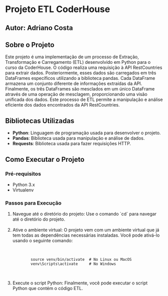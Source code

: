    <h1>Projeto ETL CoderHouse</h1>
    <h2>Autor: Adriano Costa</h2>
    <h2>Sobre o Projeto</h2>
    <p>Este projeto é uma implementação de um processo de Extração, Transformação e Carregamento (ETL) desenvolvido em Python para o curso da CoderHouse. O código realiza uma requisição à API RestCountries para extrair dados. Posteriormente, esses dados são carregados em três DataFrames específicos utilizando a biblioteca pandas. Cada DataFrame armazena um conjunto diferente de informações extraídas da API. Finalmente, os três DataFrames são mesclados em um único DataFrame através de uma operação de mesclagem, proporcionando uma visão unificada dos dados. Este processo de ETL permite a manipulação e análise eficiente dos dados encontrados da API RestCountries.</p>
    <h2>Bibliotecas Utilizadas</h2>
    <ul>
        <li><b>Python</b>: Linguagem de programação usada para desenvolver o projeto.</li>
        <li><b>Pandas</b>: Biblioteca usada para manipulação e análise de dados.</li>
        <li><b>Requests</b>: Biblioteca usada para fazer requisições HTTP.</li>
    </ul>
    <h2>Como Executar o Projeto</h2>
    <h3>Pré-requisitos</h3>
    <ul>
        <li>Python 3.x</li>
        <li>Virtualenv</li>
    </ul>
    <h3>Passos para Execução</h3>
    <ol>
        <li>Navegue até o diretório do projeto: Use o comando `cd` para navegar até o diretório do projeto.</li>
       <br>
        <li>Ative o ambiente virtual: O projeto vem com um ambiente virtual que já tem todas as dependências necessárias instaladas. Você pode ativá-lo usando o seguinte comando:</li>
       <br>
        <pre><code>
        source venv/bin/activate  # No Linux ou MacOS
        venv\Scripts\activate     # No Windows
        </code></pre>
       <br>
        <li>Execute o script Python: Finalmente, você pode executar o script Python que contém o código ETL.</li>
    </ol>
